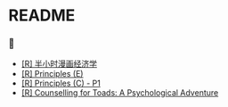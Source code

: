 # README

### 📒
- [[R] 半小时漫画经济学](https://github.com/Linjiayu6/R-Books/issues/1)
- [[R] Principles (E)](https://github.com/Linjiayu6/R-Books/issues/2)
- [[R] Principles (C) - P1](https://github.com/Linjiayu6/R-Books/issues/3)
- [[R] Counselling for Toads: A Psychological Adventure](https://github.com/Linjiayu6/R-Books/issues/4)
